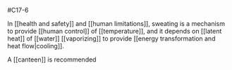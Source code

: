 #C17-6 

In [[health and safety]] and [[human limitations]], sweating is a mechanism to provide [[human control]] of [[temperature]], and it depends on [[latent heat]] of [[water]] [[vaporizing]] to provide [[energy transformation and heat flow|cooling]].

A [[canteen]] is recommended